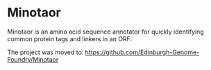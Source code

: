 # Minotaor

Minotaor is an amino acid sequence annotator for quickly identifying common protein tags and linkers in an ORF.

The project was moved to: https://github.com/Edinburgh-Genome-Foundry/Minotaor
